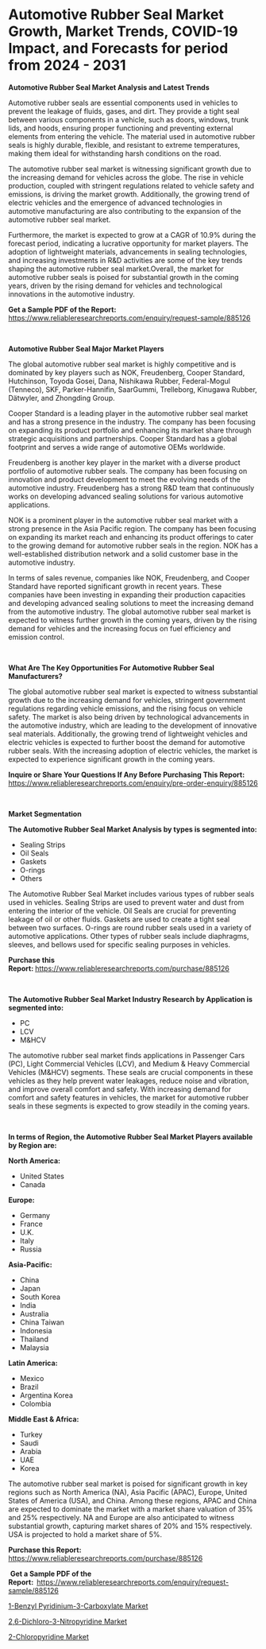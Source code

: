 <p><h1>Automotive Rubber Seal Market Growth, Market Trends, COVID-19 Impact, and Forecasts for period from 2024 - 2031</h1></p><p><strong>Automotive Rubber Seal Market Analysis and Latest Trends</strong></p>
<p><p>Automotive rubber seals are essential components used in vehicles to prevent the leakage of fluids, gases, and dirt. They provide a tight seal between various components in a vehicle, such as doors, windows, trunk lids, and hoods, ensuring proper functioning and preventing external elements from entering the vehicle. The material used in automotive rubber seals is highly durable, flexible, and resistant to extreme temperatures, making them ideal for withstanding harsh conditions on the road.</p><p>The automotive rubber seal market is witnessing significant growth due to the increasing demand for vehicles across the globe. The rise in vehicle production, coupled with stringent regulations related to vehicle safety and emissions, is driving the market growth. Additionally, the growing trend of electric vehicles and the emergence of advanced technologies in automotive manufacturing are also contributing to the expansion of the automotive rubber seal market.</p><p>Furthermore, the market is expected to grow at a CAGR of 10.9% during the forecast period, indicating a lucrative opportunity for market players. The adoption of lightweight materials, advancements in sealing technologies, and increasing investments in R&D activities are some of the key trends shaping the automotive rubber seal market.Overall, the market for automotive rubber seals is poised for substantial growth in the coming years, driven by the rising demand for vehicles and technological innovations in the automotive industry.</p></p>
<p><strong>Get a Sample PDF of the Report:&nbsp;</strong> <a href="https://www.reliableresearchreports.com/enquiry/request-sample/885126">https://www.reliableresearchreports.com/enquiry/request-sample/885126</a></p>
<p>&nbsp;</p>
<p><strong>Automotive Rubber Seal Major Market Players</strong></p>
<p><p>The global automotive rubber seal market is highly competitive and is dominated by key players such as NOK, Freudenberg, Cooper Standard, Hutchinson, Toyoda Gosei, Dana, Nishikawa Rubber, Federal-Mogul (Tenneco), SKF, Parker-Hannifin, SaarGummi, Trelleborg, Kinugawa Rubber, Dätwyler, and Zhongding Group.</p><p>Cooper Standard is a leading player in the automotive rubber seal market and has a strong presence in the industry. The company has been focusing on expanding its product portfolio and enhancing its market share through strategic acquisitions and partnerships. Cooper Standard has a global footprint and serves a wide range of automotive OEMs worldwide.</p><p>Freudenberg is another key player in the market with a diverse product portfolio of automotive rubber seals. The company has been focusing on innovation and product development to meet the evolving needs of the automotive industry. Freudenberg has a strong R&D team that continuously works on developing advanced sealing solutions for various automotive applications.</p><p>NOK is a prominent player in the automotive rubber seal market with a strong presence in the Asia Pacific region. The company has been focusing on expanding its market reach and enhancing its product offerings to cater to the growing demand for automotive rubber seals in the region. NOK has a well-established distribution network and a solid customer base in the automotive industry.</p><p>In terms of sales revenue, companies like NOK, Freudenberg, and Cooper Standard have reported significant growth in recent years. These companies have been investing in expanding their production capacities and developing advanced sealing solutions to meet the increasing demand from the automotive industry. The global automotive rubber seal market is expected to witness further growth in the coming years, driven by the rising demand for vehicles and the increasing focus on fuel efficiency and emission control.</p></p>
<p>&nbsp;</p>
<p><strong>What Are The Key Opportunities For Automotive Rubber Seal Manufacturers?</strong></p>
<p><p>The global automotive rubber seal market is expected to witness substantial growth due to the increasing demand for vehicles, stringent government regulations regarding vehicle emissions, and the rising focus on vehicle safety. The market is also being driven by technological advancements in the automotive industry, which are leading to the development of innovative seal materials. Additionally, the growing trend of lightweight vehicles and electric vehicles is expected to further boost the demand for automotive rubber seals. With the increasing adoption of electric vehicles, the market is expected to experience significant growth in the coming years.</p></p>
<p><strong>Inquire or Share Your Questions If Any Before Purchasing This Report:</strong> <a href="https://www.reliableresearchreports.com/enquiry/pre-order-enquiry/885126">https://www.reliableresearchreports.com/enquiry/pre-order-enquiry/885126</a></p>
<p>&nbsp;</p>
<p><strong>Market Segmentation</strong></p>
<p><strong>The Automotive Rubber Seal Market Analysis by types is segmented into:</strong></p>
<p><ul><li>Sealing Strips</li><li>Oil Seals</li><li>Gaskets</li><li>O-rings</li><li>Others</li></ul></p>
<p><p>The Automotive Rubber Seal Market includes various types of rubber seals used in vehicles. Sealing Strips are used to prevent water and dust from entering the interior of the vehicle. Oil Seals are crucial for preventing leakage of oil or other fluids. Gaskets are used to create a tight seal between two surfaces. O-rings are round rubber seals used in a variety of automotive applications. Other types of rubber seals include diaphragms, sleeves, and bellows used for specific sealing purposes in vehicles.</p></p>
<p><strong>Purchase this Report:&nbsp;</strong><a href="https://www.reliableresearchreports.com/purchase/885126">https://www.reliableresearchreports.com/purchase/885126</a></p>
<p>&nbsp;</p>
<p><strong>The Automotive Rubber Seal Market Industry Research by Application is segmented into:</strong></p>
<p><ul><li>PC</li><li>LCV</li><li>M&HCV</li></ul></p>
<p><p>The automotive rubber seal market finds applications in Passenger Cars (PC), Light Commercial Vehicles (LCV), and Medium & Heavy Commercial Vehicles (M&HCV) segments. These seals are crucial components in these vehicles as they help prevent water leakages, reduce noise and vibration, and improve overall comfort and safety. With increasing demand for comfort and safety features in vehicles, the market for automotive rubber seals in these segments is expected to grow steadily in the coming years.</p></p>
<p>&nbsp;</p>
<p><strong>In terms of Region, the Automotive Rubber Seal Market Players available by Region are:</strong></p>
<p>
    <p> <strong> North America: </strong>
        <ul>
            <li>United States</li>
            <li>Canada</li>
        </ul>
        </p> 
    <p> <strong> Europe: </strong>
        <ul>
            <li>Germany</li>
            <li>France</li>
            <li>U.K.</li>
            <li>Italy</li>
            <li>Russia</li>
        </ul>
        </p> 
    <p> <strong> Asia-Pacific: </strong>
        <ul>
            <li>China</li>
            <li>Japan</li>
            <li>South Korea</li>
            <li>India</li>
            <li>Australia</li>
            <li>China Taiwan</li>
            <li>Indonesia</li>
            <li>Thailand</li>
            <li>Malaysia</li>
        </ul>
        </p> 
    <p> <strong> Latin America: </strong>
        <ul>
            <li>Mexico</li>
            <li>Brazil</li>
            <li>Argentina Korea</li>
            <li>Colombia</li>
        </ul>
        </p> 
    <p> <strong> Middle East & Africa: </strong>
        <ul>
            <li>Turkey</li>
            <li>Saudi</li>
            <li>Arabia</li>
            <li>UAE</li>
            <li>Korea</li>
        </ul>
    </p>
    </p>
<p><p>The automotive rubber seal market is poised for significant growth in key regions such as North America (NA), Asia Pacific (APAC), Europe, United States of America (USA), and China. Among these regions, APAC and China are expected to dominate the market with a market share valuation of 35% and 25% respectively. NA and Europe are also anticipated to witness substantial growth, capturing market shares of 20% and 15% respectively. USA is projected to hold a market share of 5%.</p></p>
<p><strong>Purchase this Report: </strong><a href="https://www.reliableresearchreports.com/purchase/885126">https://www.reliableresearchreports.com/purchase/885126</a></p>
<p>&nbsp;<strong>Get a Sample PDF of the Report:&nbsp;&nbsp;</strong><a href="https://www.reliableresearchreports.com/enquiry/request-sample/885126">https://www.reliableresearchreports.com/enquiry/request-sample/885126</a></p>
<p><strong></strong></p>
<p><p><a href="https://view.publitas.com/reportprime-1/1-benzyl-pyridinium-3-carboxylate-market-size-growth-outlook-from-2023-to-2030-projecting-at-markets-trends-analysis-by-application-regional-outlook-and-revenue/">1-Benzyl Pyridinium-3-Carboxylate Market</a></p><p><a href="https://view.publitas.com/reportprime-1/26-dichloro-3-nitropyridine-market-growth-market-trends-covid-19-impact-and-forecasts-for-period-from-2023-2030/">2,6-Dichloro-3-Nitropyridine Market</a></p><p><a href="https://view.publitas.com/reportprime-1/2-chloropyridine-market-analysis-and-market-size-global-industry-overview-market-segmentation-and-forecast-2023-to-2030/">2-Chloropyridine Market</a></p></p>